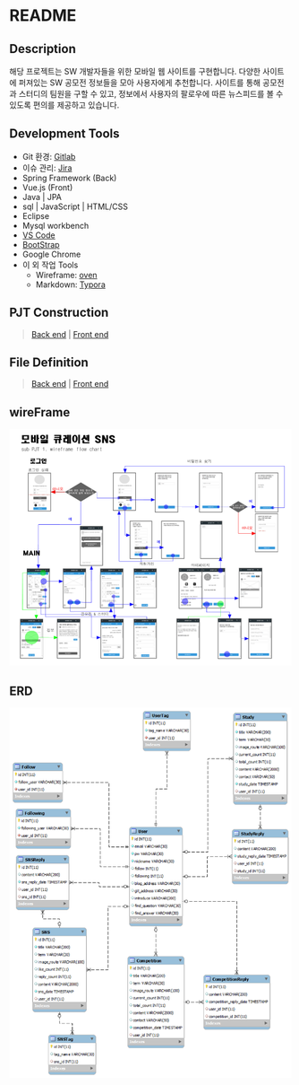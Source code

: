 # README

## Description

해당 프로젝트는 SW 개발자들을 위한 모바일 웹 사이트를 구현합니다. 다양한 사이트에 퍼져있는 SW 공모전 정보들을 모아 사용자에게 추천합니다. 사이트를 통해 공모전과 스터디의 팀원을 구할 수 있고, 정보에서 사용자의 팔로우에 따른 뉴스피드를 볼 수 있도록 편의를 제공하고 있습니다.



## Development Tools

- Git 환경: [Gitlab](https://about.gitlab.com/)
- 이슈 관리: [Jira](https://www.atlassian.com/ko/software/jira)
- Spring Framework (Back)
- Vue.js (Front)
- Java | JPA
- sql | JavaScript | HTML/CSS
- Eclipse
- Mysql workbench
- [VS Code](https://code.visualstudio.com/)
- [BootStrap](https://bootstrap-vue.org/)
- Google Chrome
- 이 외 작업 Tools
  - Wireframe: [oven](https://ovenapp.io/) 
  - Markdown: [Typora](https://typora.io/)



## PJT Construction

> [Back end](../document/backend/Backend_Construction.md/#-directory) | [Front end](../document/frontend/Frontend_Construction.md/#-directory)



## File Definition

> [Back end](../document/backend/Backend_Construction.md/#-file-definition) | [Front end](../document/frontend/Frontend_Construction.md/#-file-definition)



## wireFrame

![wireFrame](./document/images/wireframe.png)



## ERD

![ERD](./document/images/ERD.png)